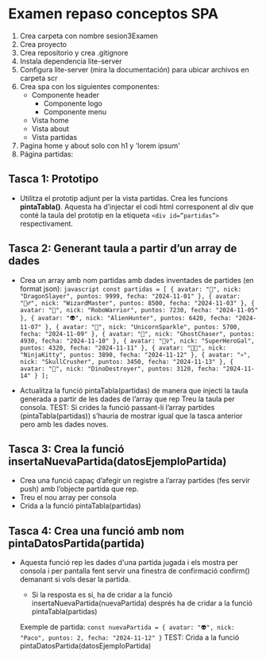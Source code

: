 # Examen repaso conceptos SPA

1. Crea carpeta con nombre sesion3Examen
2. Crea proyecto
3. Crea repositorio y crea .gitignore
4. Instala dependencia lite-server 
5. Configura lite-server (mira la documentación) para ubicar archivos en carpeta scr
6. Crea spa con los siguientes componentes:
   - Componente header
     - Componente logo
     - Componente menu
   - Vista home
   - Vista about
   - Vista partidas
7. Pagina home y about solo con h1 y 'lorem ipsum'
8. Página partidas:
   
## Tasca 1: Prototipo
- Utilitza el prototip adjunt per la vista partidas. Crea les funcions **pintaTabla()**. Aquesta ha d’injectar el codi html corresponent al div que conté la taula del prototip en la etiqueta `<div id=”partidas”>` respectivament.

## Tasca 2: Generant taula a partir d’un array de dades
- Crea un array amb nom partidas amb dades inventades de partides (en format json):
`javascript
const partidas = [
  {
    avatar: "🐉",
    nick: "DragonSlayer",
    puntos: 9999,
    fecha: "2024-11-01"
  },
  {
    avatar: "🧙‍♂️",
    nick: "WizardMaster",
    puntos: 8500,
    fecha: "2024-11-03"
  },
  {
    avatar: "🤖",
    nick: "RoboWarrior",
    puntos: 7230,
    fecha: "2024-11-05"
  },
  {
    avatar: "👽",
    nick: "AlienHunter",
    puntos: 6420,
    fecha: "2024-11-07"
  },
  {
    avatar: "🦄",
    nick: "UnicornSparkle",
    puntos: 5700,
    fecha: "2024-11-09"
  },
  {
    avatar: "👻",
    nick: "GhostChaser",
    puntos: 4930,
    fecha: "2024-11-10"
  },
  {
    avatar: "🦸‍♀️",
    nick: "SuperHeroGal",
    puntos: 4320,
    fecha: "2024-11-11"
  },
  {
    avatar: "🐱‍👤",
    nick: "NinjaKitty",
    puntos: 3890,
    fecha: "2024-11-12"
  },
  {
    avatar: "💀",
    nick: "SkullCrusher",
    puntos: 3450,
    fecha: "2024-11-13"
  },
  {
    avatar: "🦖",
    nick: "DinoDestroyer",
    puntos: 3120,
    fecha: "2024-11-14"
  }
];
`

- Actualitza la funció pintaTabla(partidas) de manera que injecti la taula generada a partir de les dades de l’array  que rep
Treu la taula per consola.
TEST: Si crides la funció passant-li l’array partides (pintaTabla(partidas)) s’hauria de mostrar igual que la tasca anterior pero amb les dades noves. 


## Tasca 3: Crea la funció insertaNuevaPartida(datosEjemploPartida) 
- Crea una funció capaç d’afegir un registre a l’array partides (fes servir push) amb l’objecte partida que rep.
- Treu el nou array per consola
- Crida a la funció pintaTabla(partidas)

## Tasca 4: Crea una funció amb nom pintaDatosPartida(partida) 
- Aquesta funció rep les dades d'una partida jugada i els mostra per consola i per pantalla fent servir una finestra de confirmació confirm() demanant si vols desar la partida.
  - Si la resposta es sí, ha de cridar a la funció insertaNuevaPartida(nuevaPartida) després ha de cridar a la funció pintaTabla(partidas)
  
  Exemple de partida:
  `
  const nuevaPartida = {
    avatar: "👽",
    nick: "Paco",
    puntos: 2,
    fecha: "2024-11-12"
  }
  `
TEST: Crida a la funció pintaDatosPartida(datosEjemploPartida)






